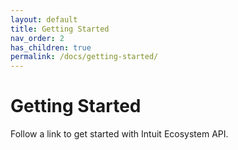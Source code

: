 ```yaml
---
layout: default
title: Getting Started
nav_order: 2
has_children: true
permalink: /docs/getting-started/
---
```


# Getting Started

Follow a link to get started with Intuit Ecosystem API.